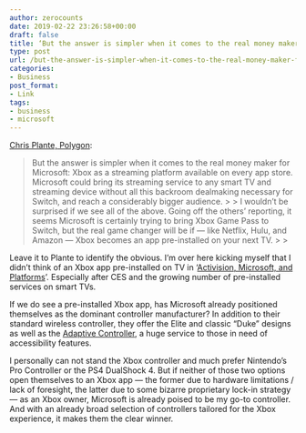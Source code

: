 ```yaml
---
author: zerocounts
date: 2019-02-22 23:26:58+00:00
draft: false
title: ‘But the answer is simpler when it comes to the real money maker for Microsoft’
type: post
url: /but-the-answer-is-simpler-when-it-comes-to-the-real-money-maker-for-microsoft/
categories:
- Business
post_format:
- Link
tags:
- business
- microsoft
---
```





[Chris Plante, Polygon](https://www.polygon.com/2019/2/22/18236210/xbox-game-pass-switch-microsoft):







<blockquote>But the answer is simpler when it comes to the real money maker for Microsoft: Xbox as a streaming platform available on every app store. Microsoft could bring its streaming service to any smart TV and streaming device without all this backroom dealmaking necessary for Switch, and reach a considerably bigger audience.
> 
> I wouldn’t be surprised if we see all of the above. Going off the others’ reporting, it seems Microsoft is certainly trying to bring Xbox Game Pass to Switch, but the real game changer will be if — like Netflix, Hulu, and Amazon — Xbox becomes an app pre-installed on your next TV.
> 
> </blockquote>







Leave it to Plante to identify the obvious. I’m over here kicking myself that I didn’t think of an Xbox app pre-installed on TV in ‘[Activision, Microsoft, and Platforms](https://www.zerocounts.net/activision-microsoft-and-platforms/)’. Especially after CES and the growing number of pre-installed services on smart TVs.







If we do see a pre-installed Xbox app, has Microsoft already positioned themselves as the dominant controller manufacturer? In addition to their standard wireless controller, they offer the Elite and classic “Duke” designs as well as the [Adaptive Controller](https://www.zerocounts.net/microsofts-xbox-adaptive-controller/), a huge service to those in need of accessibility features.







I personally can not stand the Xbox controller and much prefer Nintendo’s Pro Controller or the PS4 DualShock 4. But if neither of those two options open themselves to an Xbox app — the former due to hardware limitations / lack of foresight, the latter due to some bizarre proprietary lock-in strategy — as an Xbox owner, Microsoft is already poised to be my go-to controller. And with an already broad selection of controllers tailored for the Xbox experience, it makes them the clear winner.



